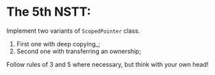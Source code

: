     
# The 5th NSTT:  

Implement two variants of `ScopedPointer` class.

1. First one with deep copying_;
2. Second one with transferring an ownership;

Follow rules of 3 and 5 where necessary, but think with your own head!